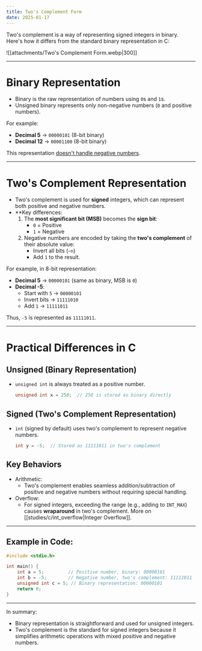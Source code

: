 ```yaml
---
title: Two's Complement Form
date: 2025-01-17
---
```

Two's complement is a way of representing signed integers in binary. Here's how it differs from the standard binary representation in C:

![[attachments/Two's Complement Form.webp|300]]

---

# Binary Representation

- Binary is the raw representation of numbers using `0`s and `1`s.
- Unsigned binary represents only non-negative numbers (`0` and positive numbers).

For example:

- **Decimal 5** → `00000101` (8-bit binary)
- **Decimal 12** → `00001100` (8-bit binary)

This representation <u>doesn't handle negative numbers</u>.

---

# Two's Complement Representation

- Two's complement is used for **signed** integers, which can represent both positive and negative numbers.
- **Key differences:
    1. The **most significant bit (MSB)** becomes the **sign bit**:
        - `0` = Positive
        - `1` = Negative
    2. Negative numbers are encoded by taking the **two's complement** of their absolute value:
        - Invert all bits (`~n`)
        - Add `1` to the result.

For example, in 8-bit representation:

- **Decimal 5** → `00000101` (same as binary, MSB is `0`)
- **Decimal -5**:
    - Start with `5` → `00000101`
    - Invert bits → `11111010`
    - Add `1` → `11111011`

Thus, `-5` is represented as `11111011`.

---

# Practical Differences in C

## Unsigned (Binary Representation)

- `unsigned int` is always treated as a positive number.
    
    ```c
    unsigned int x = 250;  // 250 is stored as binary directly
    ```
    

## Signed (Two's Complement Representation)

- `int` (signed by default) uses two's complement to represent negative numbers.
    
    ```c
    int y = -5;  // Stored as 11111011 in two's complement
    ```
    

## Key Behaviors

- Arithmetic:
    - Two's complement enables seamless addition/subtraction of positive and negative numbers without requiring special handling.
- Overflow:
    - For signed integers, exceeding the range (e.g., adding to `INT_MAX`) causes **wraparound** in two's complement. More on [[studies/c/int_overflow|Integer Overflow]].

---

## Example in Code:

```c
#include <stdio.h>

int main() {
    int a = 5;         // Positive number, binary: 00000101
    int b = -5;        // Negative number, two's complement: 11111011
    unsigned int c = 5; // Binary representation: 00000101
    return 0;
}
```

---

In summary:
- Binary representation is straightforward and used for unsigned integers.
- Two's complement is the standard for signed integers because it simplifies arithmetic operations with mixed positive and negative numbers.